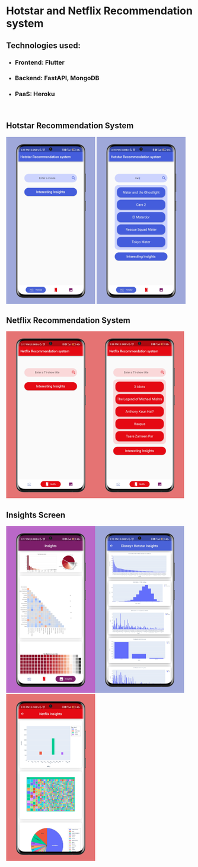 # Hotstar and Netflix Recommendation system

## Technologies used:
- ### Frontend: Flutter
- ### Backend: FastAPI, MongoDB
- ### PaaS: Heroku

<br>

## Hotstar Recommendation System <br>
<img src = "https://github.com/ManjunathRK1251/BigData/blob/master/screenshots/hotstar_homescreen.PNG" width = 240 height = 450> <img src = "https://github.com/ManjunathRK1251/BigData/blob/master/screenshots/hotstar_prediction.PNG" width = 240 height = 450> 

## Netflix Recommendation System <br>
<img src = "https://github.com/ManjunathRK1251/BigData/blob/master/screenshots/netflix_homescreen.PNG" width = 240 height = 450><img src = "https://github.com/ManjunathRK1251/BigData/blob/master/screenshots/netflix_prediction.PNG" width = 240 height = 450>

## Insights Screen
<img src = "https://github.com/ManjunathRK1251/BigData/blob/master/screenshots/insights.PNG" width = 240 height = 450><img src = "https://github.com/ManjunathRK1251/BigData/blob/master/screenshots/insights_h.PNG" width = 240 height = 450><img src = "https://github.com/ManjunathRK1251/BigData/blob/master/screenshots/insights_n.PNG" width = 240 height = 450>
